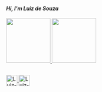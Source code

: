 #### *Hi, I'm Luiz de Souza*
 
 <div>
<a href="https://github.com/luizdesouza">
<img height="120em"src="https://github-readme-stats.vercel.app/api?username=luizdesouza&show_icons=true&theme=dracula&include_all_commits=true&count_private=true"/>
<img height="120em"src=https://github-readme-stats.vercel.app/api/top-langs/?username=luizdesouza&layout=compact&langs_count=16&theme=dracula">
 </div>

##                                                                                                                                              
  <div style"display:inline_block"<br>
 <img align="center" alt="Luiz-python"height=30width"40"src="<img src="https://cdn.jsdelivr.net/gh/devicons/devicon/icons/python/python-original.svg"/>
 <img align="center" alt="Luiz-python"height=30width"40"src="<img src="https://cdn.jsdelivr.net/gh/devicons/devicon/icons/flask/flask-original.svg"/>
  </div>
 
 
                                                                                                                                              

                                                                                                                                                                          





